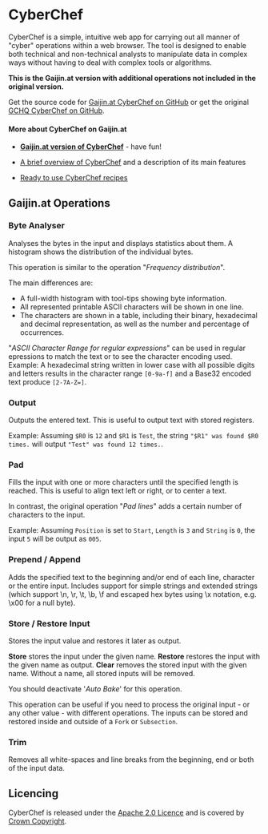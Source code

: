 # CyberChef

CyberChef is a simple, intuitive web app for carrying out all manner of "cyber" operations within a web browser. The tool is designed to enable both technical and non-technical analysts to manipulate data in complex ways without having to deal with complex tools or algorithms.

**This is the Gaijin.at version with additional operations not included in the original version.**

Get the source code for [Gaijin.at CyberChef on GitHub](https://github.com/gaijinat/CyberChef/) or get the original [GCHQ CyberChef on GitHub](https://github.com/gchq/CyberChef/).

#### More about CyberChef on Gaijin.at

- [**Gaijin.at version of CyberChef**](https://www.gaijin.at/CyberChef/) - have fun!

- [A brief overview of CyberChef](https://www.gaijin.at/en/infos/cyberchef) and a description of its main features

- [Ready to use CyberChef recipes](https://www.gaijin.at/en/infos/cyberchef-recipes)



## Gaijin.at Operations


### Byte Analyser

Analyses the bytes in the input and displays statistics about them. A histogram shows the distribution of the individual bytes.

This operation is similar to the operation "*Frequency distribution*".

The main differences are:
- A full-width histogram with tool-tips showing byte information.
- All represented printable ASCII characters will be shown in one line.
- The characters are shown in a table, including their binary, hexadecimal and decimal representation, as well as the number and percentage of occurrences.

"*ASCII Character Range for regular expressions*" can be used in regular epressions to match the text or to see the character encoding used. Example: A hexadecimal string written in lower case with all possible digits and letters results in the character range `[0-9a-f]` and a Base32 encoded text produce `[2-7A-Z=]`.


### Output

Outputs the entered text. This is useful to output text with stored registers.

Example: Assuming `$R0` is `12` and `$R1` is `Test`, the string `"$R1" was found $R0 times.` will output `"Test" was found 12 times.`.


### Pad

Fills the input with one or more characters until the specified length is reached. This is useful to align text left or right, or to center a text.

In contrast, the original operation "*Pad lines*" adds a certain number of characters to the input.

Example: Assuming `Position` is set to `Start`, `Length` is `3` and `String` is `0`, the input `5` will be output as `005`.


### Prepend / Append

Adds the specified text to the beginning and/or end of each line, character or the entire input.
Includes support for simple strings and extended strings (which support \\n, \\r, \\t, \\b, \\f and escaped hex bytes using \\x notation, e.g. \\x00 for a null byte).


### Store / Restore Input

Stores the input value and restores it later as output.

**Store** stores the input under the given name.
**Restore** restores the input with the given name as output.
**Clear** removes the stored input with the given name. Without a name, all stored inputs will be removed.

You should deactivate '*Auto Bake*' for this operation.

This operation can be useful if you need to process the original input - or any other value - with different operations. The inputs can be stored and restored inside and outside of a `Fork` or `Subsection`.


### Trim

Removes all white-spaces and line breaks from the beginning, end or both of the input data.



## Licencing

CyberChef is released under the [Apache 2.0 Licence](https://www.apache.org/licenses/LICENSE-2.0) and is covered by [Crown Copyright](https://www.nationalarchives.gov.uk/information-management/re-using-public-sector-information/uk-government-licensing-framework/crown-copyright/).
